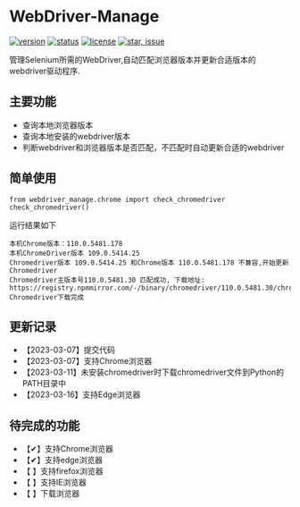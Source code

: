 # WebDriver-Manage
[![version](https://img.shields.io/badge/python-3.4+-blue.svg)](https://www.python.org/download/releases/3.4.0/) 
[![status](https://img.shields.io/badge/status-stable-green.svg)](https://github.com/huaisha1224/webdriver-manage)
[![license](https://img.shields.io/badge/license-MIT-blue.svg)](./LICENSE)
[![star, issue](https://img.shields.io/badge/star%2C%20issue-welcome-brightgreen.svg)](https://github.com/huaisha1224/webdriver-manage)

管理Selenium所需的WebDriver,自动匹配浏览器版本并更新合适版本的webdriver驱动程序.

## 主要功能

-	查询本地浏览器版本
-	查询本地安装的webdriver版本
-	判断webdriver和浏览器版本是否匹配，不匹配时自动更新合适的webdriver


## 简单使用
    
    from webdriver_manage.chrome import check_chromedriver
    check_chromedriver()


运行结果如下

	本机Chrome版本：110.0.5481.178
	本机ChromeDriver版本 109.0.5414.25
	Chromedriver版本 109.0.5414.25 和Chrome版本 110.0.5481.178 不兼容,开始更新Chromedriver
	Chromedriver主版本号110.0.5481.30 匹配成功, 下载地址: https://registry.npmmirror.com/-/binary/chromedriver/110.0.5481.30/chromedriver_win32.zip
	Chromedriver下载完成

## 更新记录
- 【2023-03-07】提交代码
- 【2023-03-07】支持Chrome浏览器
- 【2023-03-11】未安装chromedriver时下载chromedriver文件到Python的PATH目录中
- 【2023-03-16】支持Edge浏览器


## 待完成的功能
- 【✔】支持Chrome浏览器
- 【✔】支持edge浏览器
- 【  】支持firefox浏览器 
- 【  】支持IE浏览器
- 【  】下载浏览器